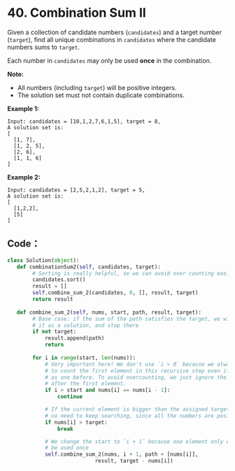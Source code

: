 # 40. Combination Sum II

Given a collection of candidate numbers \(`candidates`\) and a target number \(`target`\), find all unique combinations in `candidates` where the candidate numbers sums to `target`.

Each number in `candidates` may only be used **once** in the combination.

**Note:**

* All numbers \(including `target`\) will be positive integers.
* The solution set must not contain duplicate combinations.

**Example 1:**

```text
Input: candidates = [10,1,2,7,6,1,5], target = 8,
A solution set is:
[
  [1, 7],
  [1, 2, 5],
  [2, 6],
  [1, 1, 6]
]
```

**Example 2:**

```text
Input: candidates = [2,5,2,1,2], target = 5,
A solution set is:
[
  [1,2,2],
  [5]
]
```

## Code：

```python
class Solution(object):
   def combinationSum2(self, candidates, target):
        # Sorting is really helpful, se we can avoid over counting easily
        candidates.sort()                      
        result = []
        self.combine_sum_2(candidates, 0, [], result, target)
        return result
    
   def combine_sum_2(self, nums, start, path, result, target):
        # Base case: if the sum of the path satisfies the target, we will consider 
        # it as a solution, and stop there
        if not target:
            result.append(path)
            return
    
        for i in range(start, len(nums)):
            # Very important here! We don't use `i > 0` because we always want 
            # to count the first element in this recursive step even if it is the same 
            # as one before. To avoid overcounting, we just ignore the duplicates
            # after the first element.
            if i > start and nums[i] == nums[i - 1]:
                continue

            # If the current element is bigger than the assigned target, there is 
            # no need to keep searching, since all the numbers are positive
            if nums[i] > target:
                break

            # We change the start to `i + 1` because one element only could
            # be used once
            self.combine_sum_2(nums, i + 1, path + [nums[i]], 
                            result, target - nums[i])
        
```

